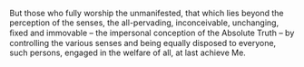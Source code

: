 But those who fully worship the unmanifested, that which lies beyond the perception of the senses, the all-pervading, inconceivable, unchanging, ﬁxed and immovable – the impersonal conception of the Absolute Truth – by controlling the various senses and being equally disposed to everyone, such persons, engaged in the welfare of all, at last achieve Me.